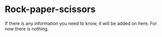 # Rock-paper-scissors
If there is any information you need to know, it will be added on here. For now there is nothing.
